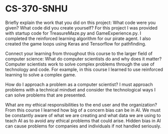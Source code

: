 # CS-370-SNHU

Briefly explain the work that you did on this project: What code were you given? What code did you create yourself?
  For this project I was provided with startup code for TreasureMaze.py and GameExperience.py. I completed the reinforced learning algorithm for our pirate agent. I also created the game loops using Keras and Tensorflow for pathfinding.

Connect your learning from throughout this course to the larger field of computer science:
What do computer scientists do and why does it matter?
  Computer scientists work to solve complex problems through the use of technology and code. For example, in this course I learned to use reinforced learning to solve a complex game.
  
How do I approach a problem as a computer scientist?
  I must approach problems with a technical mindset and consider the technological ways I can solve problems that are presented.
  
What are my ethical responsibilities to the end user and the organization?
  From this course I learned how big of a concern bias can be in AI. We must be constantly aware of what we are creating and what data we are using to teach AI as to avoid any ethical problems that could arise. Hidden bias in AI can cause problems for companies and individuals if not handled seriously.
